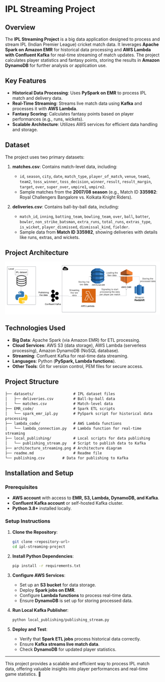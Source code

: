 # IPL Streaming Project

## Overview
The **IPL Streaming Project** is a big data application designed to process and stream IPL (Indian Premier League) cricket match data. It leverages **Apache Spark on Amazon EMR** for historical data processing and **AWS Lambda with Confluent Kafka** for real-time streaming of match updates. The project calculates player statistics and fantasy points, storing the results in **Amazon DynamoDB** for further analysis or application use.

## Key Features
- **Historical Data Processing**: Uses **PySpark on EMR** to process IPL match and delivery data.
- **Real-Time Streaming**: Streams live match data using **Kafka** and processes it with **AWS Lambda**.
- **Fantasy Scoring**: Calculates fantasy points based on player performances (e.g., runs, wickets).
- **Scalable Architecture**: Utilizes AWS services for efficient data handling and storage.

## Dataset
The project uses two primary datasets:

1. **matches.csv**: Contains match-level data, including:
   - `id`, `season`, `city`, `date`, `match_type`, `player_of_match`, `venue`, `team1`, `team2`, `toss_winner`, `toss_decision`, `winner`, `result`, `result_margin`, `target`, `over`, `super_over`, `umpire1`, `umpire2`.
   - Sample matches from the **2007/08 season** (e.g., Match ID **335982**: Royal Challengers Bangalore vs. Kolkata Knight Riders).

2. **deliveries.csv**: Contains ball-by-ball data, including:
   - `match_id`, `inning`, `batting_team`, `bowling_team`, `over`, `ball`, `batter`, `bowler`, `non_strike_batsman`, `extra_runs`, `total_runs`, `extras_type`, `is_wicket`, `player_dismissed`, `dismissal_kind`, `fielder`.
   - Sample data from **Match ID 335982**, showing deliveries with details like runs, extras, and wickets.


## Project Architecture 
![Streaming.png](Streaming.png)



## Technologies Used
- **Big Data**: Apache Spark (via Amazon EMR) for ETL processing.
- **Cloud Services**: AWS S3 (data storage), AWS Lambda (serverless processing), Amazon DynamoDB (NoSQL database).
- **Streaming**: Confluent Kafka for real-time data streaming.
- **Languages**: Python (**PySpark, Lambda functions**).
- **Other Tools**: Git for version control, PEM files for secure access.

## Project Structure
```
├── datasets/                  # IPL dataset files
│   ├── deliveries.csv         # Ball-by-ball data
│   └── matches.csv            # Match-level data
├── EMR_code/                  # Spark ETL scripts
│   └── spark_emr_ipl.py       # PySpark script for historical data processing
├── lambda_code/               # AWS Lambda functions
│   └── lambda_connection.py   # Lambda function for real-time streaming
├── local_publishing/          # Local scripts for data publishing
│   └── publishing_stream.py   # Script to publish data to Kafka
├── architecture_streaming.png # Architecture diagram
├── readme.md                  # Readme file
└── publishing.csv        # Data for publishing to Kafka
```

## Installation and Setup
### Prerequisites
- **AWS account** with access to **EMR, S3, Lambda, DynamoDB, and Kafka**.
- **Confluent Kafka account** or self-hosted Kafka cluster.
- **Python 3.8+** installed locally.

### Setup Instructions
1. **Clone the Repository**:
   ```sh
   git clone <repository-url>
   cd ipl-streaming-project
   ```
2. **Install Python Dependencies**:
   ```sh
   pip install -r requirements.txt
   ```
3. **Configure AWS Services**:
   - Set up an **S3 bucket** for data storage.
   - Deploy **Spark jobs on EMR**.
   - Configure **Lambda functions** to process real-time data.
   - Ensure **DynamoDB** is set up for storing processed data.

4. **Run Local Kafka Publisher**:
   ```sh
   python local_publishing/publishing_stream.py
   ```

5. **Deploy and Test**:
   - Verify that **Spark ETL jobs** process historical data correctly.
   - Ensure **Kafka streams live match data**.
   - Check **DynamoDB** for updated player statistics.

---

This project provides a scalable and efficient way to process IPL match data, offering valuable insights into player performances and real-time game statistics. 🚀

